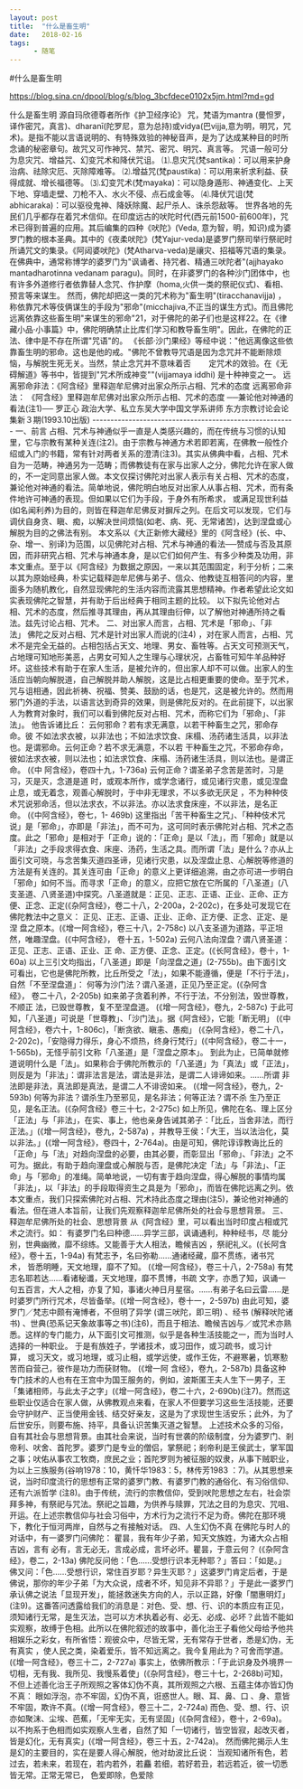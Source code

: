 ```yaml
---
layout: post
title:  "什么是畜生明"
date:   2018-02-16
tags:
      - 随笔
---
```


#什么是畜生明


https://blog.sina.cn/dpool/blog/s/blog_3bcfdece0102x5jm.html?md=gd



什么是畜生明 源自玛欣德尊者所作《护卫经序论》 咒，梵语为mantra
(曼怛罗，译作密咒，真言)、dharanī(陀罗尼，意为总持)或vidya(巴vijja,意为明，明咒，咒术)。是指不能以言语说明的、有特殊效验的神秘音声，是为了达成某种目的时所念诵的秘密章句。故咒又可作神咒、禁咒、密咒、明咒、真言等。
咒语一般可分为息灾咒、增益咒、幻变咒术和降伏咒诅。
⑴.息灾咒(梵santika)：可以用来护身治病、祛除灾厄、灭除障难等。
⑵.增益咒(梵paustika)：可以用来祈求利益、获得成就、增长福德等。
⑶.幻变咒术(梵mayaka)：可以隐身遁形、神通变化、上天下地、穿墙走壁、刀枪不入、水火不侵、点石成金等。
⑷.降伏咒诅(梵abhicaraka)：可以驱役鬼神、降妖除魔、起尸杀人、诛杀怨敌等。
世界各地的先民们几乎都存在着咒术信仰。在印度远古的吠陀时代(西元前1500-前600年)，咒术已得到普遍的应用。其后编集的四种《吠陀》(Veda, 意为智，明，知识)成为婆罗门教的根本圣典。其中的《夜柔吠陀》(梵Yajur-veda)是婆罗门祭司举行祭祀时所诵咒文的集录。《阿闼婆吠陀》(梵Atharva-veda)是禳灾、招福等咒语的集录。在佛典中，通常称博学的婆罗门为"讽诵者、持咒者、精通三吠陀者"(ajjhayako
mantadharotinna vedanam
paragu)。同时，在非婆罗门的各种沙门团体中，也有许多外道修行者依靠替人念咒、作护摩（homa,火供一类的祭祀仪式)、看相、预言等来谋生。
然而，佛陀却把这一类的咒术称为"畜生明"(tiracchanavijja) ，称依靠咒术等伎俩谋生的手段为"邪命"(micchajiva,不正当的谋生方式)。而且佛陀远离依靠这些畜生明"来谋生的邪命"21，对于佛陀的弟子们也是这样22。在《律藏小品·小事篇》中，佛陀明确禁止比库们学习和教导畜生明"。因此，在佛陀的正法、律中是不存在所谓"咒语"的。
《长部·沙门果经》等经中说："他远离像这些依靠畜生明的邪命。这也是他的戒。"佛陀不曾教导咒语是因为念咒并不能断除烦恼，与解脱生死无关。当然，禁止念咒并不意味着否        定咒术的效验。在《无碍解道》等书中，皆提到"咒术所成神变""(vijjamaya
iddhi) 是十种神变之一。
远离邪命非法：《阿含经》里释迦牟尼佛对出家众所示占相、咒术的态度 远离邪命非法：
《阿含经》里释迦牟尼佛对出家众所示占相、咒术的态度
──兼论他对神通的看法(注1)──
罗正心
政治大学、私立东吴大学中国文学系讲师
东方宗教讨论会论集新３期(1993.10出版)
\-\-\-\-\-\-\-\-\-\-\-\-\-\-\-\-\-\-\-\-\-\-\-\-\-\-\-\-\-\-\-\-\-\-\-\-\-\-\-\-\-\-\-\-\-\-\-\-\-\-\-\-\-\-\--
一、前言 占相、咒术与神通似乎一直是人类感兴趣的，而在传统与习惯的认知里，它与宗教有某种关连(注2)。由于宗教与神通方术若即若离，在佛教一般性介绍或入门的书籍，常有针对两者关系的澄清(注3)。其实从佛典中看，占相、咒术自为一范畴，神通另为一范畴；而佛教徒有在家与出家人之分，佛陀允许在家人做的，不一定同意出家人做。本文仅探讨佛陀对出家人表示有关占相、咒术的态度，兼论他对神通的看法。简单地说，佛陀明白地反对出家人从事占相、咒术，而有条件地许可神通的表现。但如果以它们为手段，于身外有所希求，
或满足现世利益(如名闻利养)为目的，则皆在释迦牟尼佛反对摒斥之列。在后文可以发现，它们与调伏自身贪、瞋、痴，以解决世间烦恼(如老、病、死、无常诸苦)，达到涅盘或心解脱为目的之佛法有别。
本文系以《大正新修大藏经》里的《阿含经》(长、中、杂、增一、别译)为范围，以见佛陀对占相、咒术与神通的看法──赞成与否及其原因，而非研究占相、咒术与神通本身，是以它们如何产生、有多少种类及功用，非本文重点。至于以《阿含经》为数据之原因，一来以其范围固定，利于分析；二来以其为原始经典，朴实记载释迦牟尼佛与弟子、信众、他教徒互相答问的内容，里面多为随机教化，自然显现佛陀的生活内容而流露其思想精神。作者希望此论文如实表现佛陀之智慧，并有助于后出经典于相同主题的比较。
以下拟先论他对占相、咒术的态度，然后推寻其理由，再从其理由衍伸，以了解他对神通所持之看法。兹先讨论占相、咒术。
二、对出家人而言，占相、咒术是「邪命」、「非法」 佛陀之反对占相、咒术是针对出家人而说的(注4) ，对在家人而言，占相、咒术不是完全无益的。占相包括占天文、地理、男女、畜牲等。占天文可预测天气，占地理可知地形美恶，占男女可知人之生理与心理状况，占畜牲可知牛羊品种好坏。这些技术有助于在家人生活，是被允许的，但出家人却不可以做。出家人的生活应当朝向解脱道，自己解脱并助人解脱，这是比占相更重要的使命。至于咒术，咒与诅相通，因此祈祷、祝福、赞美、鼓励的话，也是咒，这是被允许的。然而用邪门外道的手法，以语言达到奇异的效果，则是佛陀反对的。在此前提下，以出家人为教育对象时，我们可以看到佛陀反对占相、咒术，而称它们为「邪命」、「非法」。
他告诉诸比丘：
云何邪命？若有求无满意，以若干种畜生之咒，邪命存命。彼 不如法求衣被，以非法也；不如法求饮食、床榻、汤药诸生活具，以非法也。是谓邪命。云何正命？若不求无满意，不以若 干种畜生之咒，不邪命存命，彼如法求衣被，则以法也；如法求饮食、床榻、汤药诸生活具，则以法也。是谓正命。 (《中 阿含经》，卷四十九，1-736a)
云何正命？谓圣弟子念苦是苦时，习是习，灭是灭，念道是道 时，或观本所作，或学念诸行，或见诸行灾患，或见涅盘止息，或无着念，观善心解脱时，于中非无理求，不以多欲无厌足 ，不为种种伎术咒说邪命活，但以法求衣，不以非法。亦以法求食床座，不以非法，是名正命。 (《中阿含经》，卷七，1-
469b)
这里指出「苦干种畜生之咒」、「种种伎术咒说」是「邪命」，亦即是「非法」，而不可为，这可同时表示佛陀对占相、咒术之态度。此之「邪命」是相对于「正命」说的：「正命」是以「法」，而「邪命」就是以「非法」之手段求得衣食、床座、汤药，生活之具。而所谓「法」是什么？亦从上面引文可晓，与念苦集灭道四圣谛，见诸行灾患，以及涅盘止息、心解脱等修道的方法是有关连的。其关连可由「正命」的意义上更详细追溯，由之亦可进一步明白「邪命」如何不当。而寻求「正命」的意义，应把它放在它所属的「八圣道」(八支圣道、八贤圣道)中探究。八圣道就是：正见、正志、正语、正业、正命、正方便、正念、正定(《杂阿含经》，卷二十八，2-200a，2-202c)，在多处可发现它在佛陀教法中之意义：
正见、正志、正语、正业、正命、正方便、正念、正定、是涅 盘之原本。(《增一阿含经》，卷三十八，2-758c)
以八支圣道为道路，平正坦然，唯趣涅盘。(《中阿含经》， 卷十五，1-502a)
云何八法向涅盘？谓八贤圣道：正见、正志、正语、正业、正 命、正方便、正念、正定。(《长阿含经》，卷十，1-60a)
以上三引文均指出，「八圣道」即是「向涅盘之道」(2-755b)。由下面引文可看出，它也是佛陀所教，比丘所受之「法」，如果不能遵循，便是「不行于法」，自然「不至涅盘道」：
何等为沙门法？谓八圣道，正见乃至正定。(《杂阿含经》， 卷二十八，2-205b)
如来弟子贪着利养，不行于法，不分别法，毁世尊教，不顺正 法，已毁世尊教，复不至涅盘道。 (《增一阿含经》，卷九，2-587c)
于此可知，「八圣道」可说是「世尊教」、「沙门法」。据《阿含经》，它能「断无明」 (《中阿含经》，卷六十，1-806c)，「断贪欲、瞋恚、愚痴」 (《杂阿含经》，卷二十八，2-202c)，「安隐得力得乐，身心不烦热，终身行梵行」(《中阿含经》，卷二十一，1-565b)，无怪乎前引文称「八圣道」是「涅盘之原本」。
到此为止，已简单就修道说明什么是「法」。如果称合于佛陀所教示的「八圣道」为「真法」或「正法」，则反是为「非法」：谓非法言是法，谓法是非法，是谓二人诽谛如来。\...\...所谓 非法即是非法，真法即是真法，是谓二人不诽谤如来。 (《增一阿含经》，卷九，2-593b)
何等为非法？谓杀生乃至邪见，是名非法；何等正法？谓不杀 生乃至正见，是名正法。(《杂阿含经》卷三十七，2-275c)
如上所见，佛陀在名、理上区分「正法」与「非法」，在实、事上，他也亲身告诫其弟子：「比丘，当舍非法，而行正法。」(《增一阿含经》，卷九，2-587a) ，并教导王侯：「大王，当以法治化，莫以非法。」(《增一阿含经》，卷四十，2-764a)。由是可知，佛陀谆谆教诲比丘的「正命」与「法」对趋向涅盘的必要，由其必要，而彰显出「邪命」、「非法」之不可为。据此，有助于趋向浬盘或心解脱与否，是佛陀决定「法」与「非法」、「正命」与「邪命」的准绳。简单地说，一切有害于趋向涅盘，得心解脱的事情均属「非法」，以「非法」的手段取得资生之具是为「邪命」，而皆在佛陀远离之列。依本文重点，我们只探索佛陀对占相、咒术持此态度之理由(注5)，兼论他对神通的看法。但在进人本旨前，让我们先观察释迦牟尼佛所处的社会与思想背景。
三、释迦牟尼佛所处的社会、思想背景 从《阿含经》里，可以看出当时印度占相或咒术之流行。如：
有婆罗门名曰种德\...\...异学三部，讽诵通利，种种经书，尽 能分别，世典幽微，靡不综练。又能善于大人相法，瞻候吉凶 ，祭祀礼义。(《长阿含经》，卷十五，1-94a)
有梵志予，名曰弥勒\...\...通诸经藏，靡不贯练，诸书咒术， 皆悉明睡，天文地理，靡不了知。 (《增一阿含经》，卷三十八，2-758a)
有梵志名耶若达\...\...看诸秘谶，天文地理，靡不贯博，书疏 文字，亦悉了知，讽诵一句五百言，大人之相，亦复了知，事诸火神日月星宿。\...\...有弟子名曰云雷\...\...是时婆罗门所行咒术，尽皆备举。(《增一阿含经》，卷十一，2-597b)
由此可知，婆罗门／梵志中颇有淹博者，不但明了异学 (谓三吠陀，即三明) 、经书 (解释吠陀诸书) 、世典(恐系记天象故事等之书)(注6)，而且于相法、瞻候吉凶与／或咒术亦熟悉。这样的专门能力，从下面引文可推测，似乎是各种生活技能之一，而为当时人选择的一种职业。
于是有族姓子，学诸技术，或习田作，或习疏书，或习计算， 或习天文，或习地理，或习止相，或学远使，或作王佐，不避寒暑，饥寒懃苦而自营己，彼作是功力而获财物。 (《增一阿 含经》，卷九，2-587b)
具备这种专门技术的人也有在王宫中为国王服务的，例如，波斯匿王夫人生下一男子，王「集诸相师，与此太子之字」(《增一阿含经》，卷二十六，2-690b)(注7)。然而这些职业仅适合在家人做，从佛教观点来看，在家人不但要学习这些生活技能，还要会守护财产、正当使用金钱、结交好亲友，这是为了求现世生活安乐；此外，为了后世安乐，则要布施、持平，具备认识苦集灭道之智慧。
上述技术众多的习俗，自有其社会与思想背景。由其社会来说，当时有世袭的阶级制度，分为婆罗门、剎帝利、吠舍、首陀罗。婆罗门是专业的僧侣，掌祭祀；剎帝利是王侯武士，掌军国之事；吠佑从事农工牧商，庶民之业；首陀罗则为被征服的奴隶，从事下贼职业，为以上三族服务(谷响1978：10，黄忏华1983：5，林传芳1983
：7)。从其思想来说，当时印度流行的思想有正常的婆罗门教、有婆罗门教的通俗化、有习俗信仰、还有六派哲学 (注8)。由于传统，流行的宗教信仰，受到吠陀思想之左右，社会崇拜多神，有祭祀与咒法。祭祀之旨趣，为供养与赎罪，咒法之目的为息灾、咒咀、开运。在上述宗教信仰与社会习俗中，方术行为之流行不足为奇。佛陀在那环境下，教化于恒河两岸，自然与之有接触对话。
四、人生幻伪不真 在佛陀与时人的对话中，有一婆罗门问佛陀：
瞿昙，我有年少子弟，知天文族姓，为诸大众占相吉凶，言有 必有，言无必无，言成必成，言坏必坏。瞿昙，于意云何？ (《杂阿含经》，卷二，2-13a)
佛陀反问他：「色\...\...受想行识本无种耶？」答曰：「如是。」佛又问：「色\...\...受想行识，常住百岁耶？异生灭耶？」这婆罗门肯定后者，于是佛说，那你的年少子弟「为大众说，成者不坏，知见非不异耶？」于是此一婆罗门承认佛之说法「显现开发」，能拯救迷失方向的人，示以正路，好像「闇惠明灯」(注9)。这番答问透露给我们的消息是：对色、受、想、行、识的本质应有正见，须知诸行无常，是生灭法，岂可以方术执着必有、必无、必成、必坏？此皆不能如实观察，故缚于色相。此所以在佛陀叙述的故事中，善化治王子看他父母给予他共相娱乐之彩女，有所省悟：观彼众中，尽皆无常，无有常存于世者，悉是幻伪，无有真实 ，使人民之类，染着爱乐，皆不知远离之。我今复用此为？可舍而学道。(《增一阿含经》，卷三十二，2-727a)
事实上，依佛所教示：「于此识身及外境界一切相，无有我、我所见、我慢系着使」(《杂阿含经》，卷三十七，2-268b)可知，不但上述善化治王子所观照之客体幻伪不真，其所观照之六根、五蕴主体亦皆幻伪不真：
眼如浮泡，亦不牢固，幻伪不真，诳惑世人。眼、耳、鼻、口 、身、意皆不牢固，欺许不真。(《增一阿含经》，卷三十二，2-724a)
而色、受、想、行、识亦如聚沫、尘埃、芭蕉，「无牢无实，无有坚固」(《杂阿含经》，卷十，2-69a)。以不拘系于色相而如实观察人生者，自然了知「一切诸行，皆空皆寂，起改灭者，皆是幻化，无有真实」(《增一阿含经》，卷三十五，2-742a)。
然而佛陀揭示人生是幻的主要目的，实在是要人得心解脱，他对劫波比丘说：
当观知诸所有色，若过去，若未来，若现在，若内若外，若麤 若细，若好若丑，若远若近，彼一切悉皆无常。正常无常已， 色爱即除，色爱除

